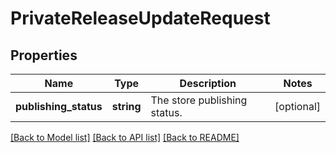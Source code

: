 # PrivateReleaseUpdateRequest

## Properties
Name | Type | Description | Notes
------------ | ------------- | ------------- | -------------
**publishing_status** | **string** | The store publishing status. | [optional] 

[[Back to Model list]](../README.md#documentation-for-models) [[Back to API list]](../README.md#documentation-for-api-endpoints) [[Back to README]](../README.md)

